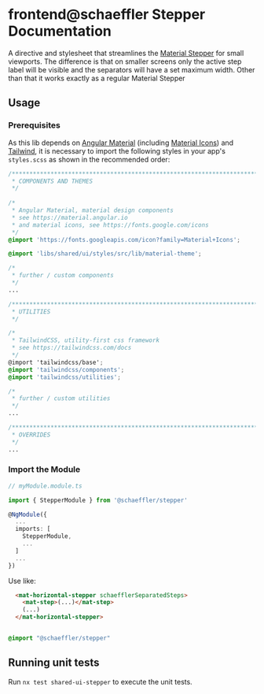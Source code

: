 # frontend@schaeffler Stepper Documentation
A directive and stylesheet that streamlines the [Material Stepper](https://material.angular.io/components/stepper/overview) for small viewports. The difference is that on smaller screens only the active step label will be visible and the separators will have a set maximum width. Other than that it works exactly as a regular Material Stepper

## Usage

### Prerequisites

As this lib depends on [Angular Material](https://material.angular.io) (including [Material Icons](https://fonts.google.com/icons)) and [Tailwind](https://tailwindcss.com/docs), it is necessary to import the following styles in your app's `styles.scss` as shown in the recommended order:

``` scss
/***************************************************************************************************
 * COMPONENTS AND THEMES
 */
 
/*
 * Angular Material, material design components
 * see https://material.angular.io
 * and material icons, see https://fonts.google.com/icons
 */
@import 'https://fonts.googleapis.com/icon?family=Material+Icons';

@import 'libs/shared/ui/styles/src/lib/material-theme';

/*
 * further / custom components
 */
...

/***************************************************************************************************
 * UTILITIES
 */

/*
 * TailwindCSS, utility-first css framework
 * see https://tailwindcss.com/docs
 */
@import 'tailwindcss/base';
@import 'tailwindcss/components';
@import 'tailwindcss/utilities';

/*
 * further / custom utilities
 */
...

/***************************************************************************************************
 * OVERRIDES
 */ 
...
```

### Import the Module

```typescript
// myModule.module.ts

import { StepperModule } from '@schaeffler/stepper'

@NgModule({
  ...
  imports: [
    StepperModule,
    ...
  ]
  ...
})
```

Use like:

```html
  <mat-horizontal-stepper schaefflerSeparatedSteps>
    <mat-step>(...)</mat-step>
    (...)
  </mat-horizontal-stepper>
```

```scss

@import "@schaeffler/stepper"

```

## Running unit tests

Run `nx test shared-ui-stepper` to execute the unit tests.
